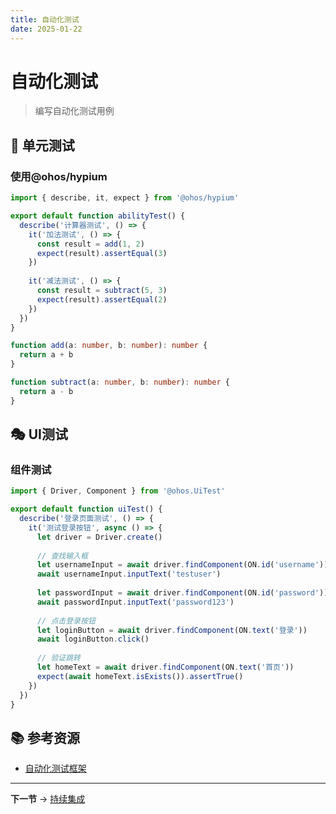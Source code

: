 ```yaml
---
title: 自动化测试
date: 2025-01-22
---
```


# 自动化测试

> 编写自动化测试用例

## 🧪 单元测试

### 使用@ohos/hypium

```typescript
import { describe, it, expect } from '@ohos/hypium'

export default function abilityTest() {
  describe('计算器测试', () => {
    it('加法测试', () => {
      const result = add(1, 2)
      expect(result).assertEqual(3)
    })
    
    it('减法测试', () => {
      const result = subtract(5, 3)
      expect(result).assertEqual(2)
    })
  })
}

function add(a: number, b: number): number {
  return a + b
}

function subtract(a: number, b: number): number {
  return a - b
}
```

## 🎭 UI测试

### 组件测试

```typescript
import { Driver, Component } from '@ohos.UiTest'

export default function uiTest() {
  describe('登录页面测试', () => {
    it('测试登录按钮', async () => {
      let driver = Driver.create()
      
      // 查找输入框
      let usernameInput = await driver.findComponent(ON.id('username'))
      await usernameInput.inputText('testuser')
      
      let passwordInput = await driver.findComponent(ON.id('password'))
      await passwordInput.inputText('password123')
      
      // 点击登录按钮
      let loginButton = await driver.findComponent(ON.text('登录'))
      await loginButton.click()
      
      // 验证跳转
      let homeText = await driver.findComponent(ON.text('首页'))
      expect(await homeText.isExists()).assertTrue()
    })
  })
}
```

## 📚 参考资源

- [自动化测试框架](https://developer.huawei.com/consumer/cn/doc/harmonyos-guides-V5/arkts-unit-test-0000001821000629-V5)

---

**下一节** → [持续集成](02-持续集成.md)
